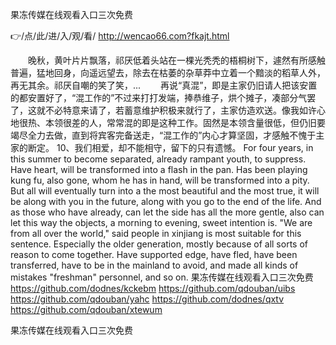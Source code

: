 
果冻传媒在线观看入口三次免费




👉/点/此/进/入/观/看/ http://wencao66.com?fkajt.html




　　晚秋，黄叶片片飘落，祁厌低着头站在一棵光秃秃的梧桐树下，遽然有所感触普遍，猛地回身，向遥远望去，除去在枯萎的杂草莽中立着一个黯淡的稻草人外，再无其余。祁厌自嘲的笑了笑，...
　　再说“真混”，即是主家仍旧请人把该安置的都安置好了，“混工作的”不过来打打发端，捧恭维子，烘个摊子，凑部分气罢了，这就不必特意来请了，若蓄意维护积极来就行了，主家仿造欢送。像我如许心地很热、本领很差的人，常常混的即是这种工作。固然是本领含量很低，但仍旧要竭尽全力去做，直到将宾客完备送走，“混工作的”内心才算坚固，才感触不愧于主家的断定。
	10、我们相爱，却不能相守，留下的只有遗憾。
For four years, in this summer to become separated, already rampant youth, to suppress.
Have heart, will be transformed into a flash in the pan.
Has been playing kung fu, also gone, whom he has in hand, will be transformed into a pity.
But all will eventually turn into a the most beautiful and the most true, it will be along with you in the future, along with you go to the end of the life.
And as those who have already, can let the side has all the more gentle, also can let this way the objects, a morning to evening, sweet intention is.
"We are from all over the world," said people in xinjiang is most suitable for this sentence.
Especially the older generation, mostly because of all sorts of reason to come together.
Have supported edge, have fled, have been transferred, have to be in the mainland to avoid, and made all kinds of mistakes "freshman" personnel, and so on.
果冻传媒在线观看入口三次免费 https://github.com/dodnes/kckebm
https://github.com/qdouban/uibs
https://github.com/qdouban/yahc
https://github.com/dodnes/qxtv
https://github.com/qdouban/xtewum





果冻传媒在线观看入口三次免费
